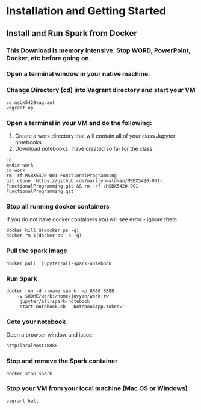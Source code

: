 # Installation and Getting Started

## Install and Run Spark from Docker

### This Download is memory intensive.  Stop WORD, PowerPoint, Docker, etc before going on.

### Open a terminal window in your native machine.

### Change Directory \(cd\) into Vagrant directory and start your VM

```text
cd msbx5420vagrant
vagrant up
```

### Open a terminal in your VM and do the following:

1.  Create a work directory that will contain all of your class Jupyter notebooks
2.  Download notebooks I have created so far for the class.

```text
cd
mkdir work
cd work
rm -rf MSBX5420-001-FunctionalProgramming
git clone  https://github.com/marilynwaldman/MSBX5420-001-FunctionalProgramming.git && rm -rf /MSBX5420-001-FunctionalProgramming.git
```

### Stop all running docker containers

If you do not have docker containers you will see error - ignore them.

```text
docker kill $(docker ps -q)
docker rm $(docker ps -a -q)
```

### Pull the spark image

```text
docker pull  jupyter/all-spark-notebook
```

### Run Spark

```text
docker run -d --name spark  -p 8888:8888  
    -v $HOME/work:/home/jovyan/work:rw  
     jupyter/all-spark-notebook 
     start-notebook.sh --NotebookApp.token='' 

```

### Goto your notebook

Open a browser window and issue:

```text
http:localhost:8888
```

### Stop and remove the Spark container

```text
docker stop spark
```

### Stop your VM from your local machine \(Mac OS or Windows\)

```text
vagrant halt
```

